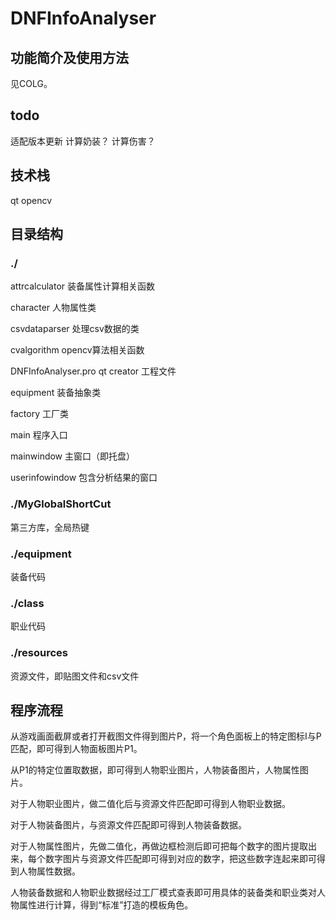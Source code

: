 # DNFInfoAnalyser

## 功能简介及使用方法

见COLG。

## todo
适配版本更新
计算奶装？
计算伤害？

## 技术栈
qt
opencv

## 目录结构

### ./
attrcalculator 装备属性计算相关函数

character 人物属性类

csvdataparser 处理csv数据的类

cvalgorithm opencv算法相关函数

DNFInfoAnalyser.pro qt creator 工程文件

equipment 装备抽象类

factory 工厂类

main 程序入口

mainwindow 主窗口（即托盘）

userinfowindow 包含分析结果的窗口

### ./MyGlobalShortCut
第三方库，全局热键

### ./equipment
装备代码

### ./class
职业代码

### ./resources
资源文件，即贴图文件和csv文件

## 程序流程
从游戏画面截屏或者打开截图文件得到图片P，将一个角色面板上的特定图标I与P匹配，即可得到人物面板图片P1。

从P1的特定位置取数据，即可得到人物职业图片，人物装备图片，人物属性图片。

对于人物职业图片，做二值化后与资源文件匹配即可得到人物职业数据。

对于人物装备图片，与资源文件匹配即可得到人物装备数据。

对于人物属性图片，先做二值化，再做边框检测后即可把每个数字的图片提取出来，每个数字图片与资源文件匹配即可得到对应的数字，把这些数字连起来即可得到人物属性数据。

人物装备数据和人物职业数据经过工厂模式查表即可用具体的装备类和职业类对人物属性进行计算，得到“标准”打造的模板角色。
